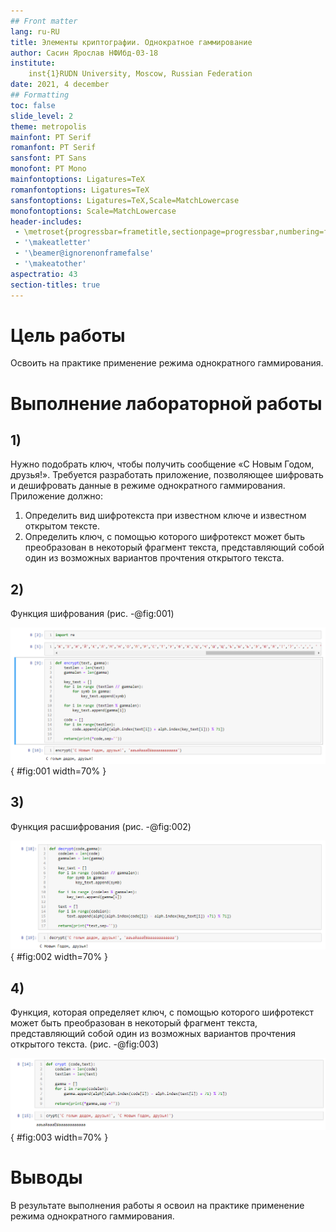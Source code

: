 ```yaml
---
## Front matter
lang: ru-RU
title: Элементы криптографии. Однократное гаммирование
author: Сасин Ярослав НФИбд-03-18
institute:
	inst{1}RUDN University, Moscow, Russian Federation
date: 2021, 4 december
## Formatting
toc: false
slide_level: 2
theme: metropolis
mainfont: PT Serif
romanfont: PT Serif
sansfont: PT Sans
monofont: PT Mono
mainfontoptions: Ligatures=TeX
romanfontoptions: Ligatures=TeX
sansfontoptions: Ligatures=TeX,Scale=MatchLowercase
monofontoptions: Scale=MatchLowercase
header-includes:
 - \metroset{progressbar=frametitle,sectionpage=progressbar,numbering=fraction}
 - '\makeatletter'
 - '\beamer@ignorenonframefalse'
 - '\makeatother'
aspectratio: 43
section-titles: true
---
```

# Цель работы

Освоить на практике применение режима однократного гаммирования.

# Выполнение лабораторной работы

## 1)
Нужно подобрать ключ, чтобы получить сообщение «С Новым Годом,
друзья!». Требуется разработать приложение, позволяющее шифровать и
дешифровать данные в режиме однократного гаммирования. Приложение
должно:
1. Определить вид шифротекста при известном ключе и известном открытом тексте.
2. Определить ключ, с помощью которого шифротекст может быть преобразован в некоторый
фрагмент текста, представляющий собой один из возможных вариантов прочтения открытого текста.

## 2)
Функция шифрования
(рис. -@fig:001)

![Функция шифрования](images/1.png){ #fig:001 width=70% }

## 3)
Функция расшифрования
(рис. -@fig:002)

![Функция расшифрования](images/2.png){ #fig:002 width=70% }

## 4)
Функция, которая определяет ключ, с помощью которого шифротекст может быть преобразован в некоторый
фрагмент текста, представляющий собой один из возможных вариантов прочтения открытого текста. (рис. -@fig:003)

![функция 3](images/3.png){ #fig:003 width=70% }

# Выводы

В результате выполнения работы я освоил на практике применение режима однократного гаммирования.
